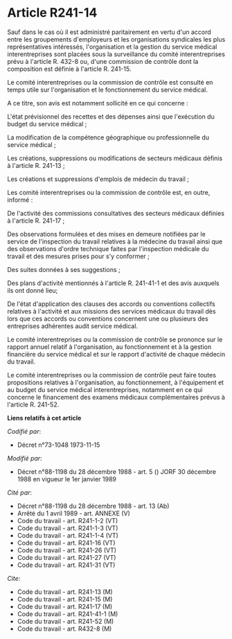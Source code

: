 # Article R241-14

Sauf dans le cas où il est administré paritairement en vertu d'un accord entre les groupements d'employeurs et les
organisations syndicales les plus représentatives intéressés, l'organisation et la gestion du service médical
interentreprises sont placées sous la surveillance du comité interentreprises prévu à l'article R. 432-8 ou, d'une commission
de contrôle dont la composition est définie à l'article R. 241-15.

Le comité interentreprises ou la commission de contrôle est consulté en temps utile sur l'organisation et le fonctionnement
du service médical.

A ce titre, son avis est notamment sollicité en ce qui concerne :

L'état prévisionnel des recettes et des dépenses ainsi que l'exécution du budget du service médical ;

La modification de la compétence géographique ou professionnelle du service médical ;

Les créations, suppressions ou modifications de secteurs médicaux définis à l'article R. 241-13 ;

Les créations et suppressions d'emplois de médecin du travail ;

Les comité interentreprises ou la commission de contrôle est, en outre, informé :

De l'activité des commissions consultatives des secteurs médicaux définies à l'article R. 241-17 ;

Des observations formulées et des mises en demeure notifiées par le service de l'inspection du travail relatives à la
médecine du travail ainsi que des observations d'ordre technique faites par l'inspection médicale du travail et des mesures
prises pour s'y conformer ;

Des suites données à ses suggestions ;

Des plans d'activité mentionnés à l'article R. 241-41-1 et des avis auxquels ils ont donné lieu;

De l'état d'application des clauses des accords ou conventions collectifs relatives à l'activité et aux missions des services
médicaux du travail dès lors que ces accords ou conventions concernent une ou plusieurs des entreprises adhérentes audit
service médical.

Le comité interentreprises ou la commission de contrôle se prononce sur le rapport annuel relatif à l'organisation, au
fonctionnement et à la gestion financière du service médical et sur le rapport d'activité de chaque médecin du travail.

Le comité interentreprises ou la commission de contrôle peut faire toutes propositions relatives à l'organisation, au
fonctionnement, à l'équipement et au budget du service médical interentreprises, notamment en ce qui concerne le financement
des examens médicaux complémentaires prévus à l'article R. 241-52.

**Liens relatifs à cet article**

_Codifié par_:

  - Décret n°73-1048 1973-11-15

_Modifié par_:

  - Décret n°88-1198 du 28 décembre 1988 - art. 5 () JORF 30 décembre 1988 en vigueur le 1er janvier 1989

_Cité par_:

  - Décret n°88-1198 du 28 décembre 1988 - art. 13 (Ab)
  - Arrêté du 1 avril 1989 - art. ANNEXE (V)
  - Code du travail - art. R241-1-2 (VT)
  - Code du travail - art. R241-1-3 (VT)
  - Code du travail - art. R241-1-4 (VT)
  - Code du travail - art. R241-16 (VT)
  - Code du travail - art. R241-26 (VT)
  - Code du travail - art. R241-27 (VT)
  - Code du travail - art. R241-31 (VT)

_Cite_:

  - Code du travail - art. R241-13 (M)
  - Code du travail - art. R241-15 (M)
  - Code du travail - art. R241-17 (M)
  - Code du travail - art. R241-41-1 (M)
  - Code du travail - art. R241-52 (M)
  - Code du travail - art. R432-8 (M)
